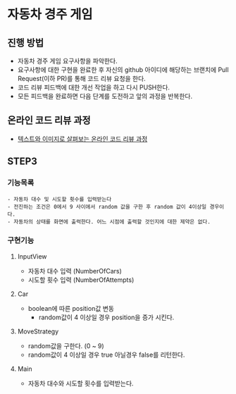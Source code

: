 # 자동차 경주 게임
## 진행 방법
* 자동차 경주 게임 요구사항을 파악한다.
* 요구사항에 대한 구현을 완료한 후 자신의 github 아이디에 해당하는 브랜치에 Pull Request(이하 PR)를 통해 코드 리뷰 요청을 한다.
* 코드 리뷰 피드백에 대한 개선 작업을 하고 다시 PUSH한다.
* 모든 피드백을 완료하면 다음 단계를 도전하고 앞의 과정을 반복한다.

## 온라인 코드 리뷰 과정
* [텍스트와 이미지로 살펴보는 온라인 코드 리뷰 과정](https://github.com/next-step/nextstep-docs/tree/master/codereview)





## STEP3

### 기능목록
    - 자동차 대수 및 시도할 횟수를 입력받는다
    - 전진하는 조건은 0에서 9 사이에서 random 값을 구한 후 random 값이 4이상일 경우이다.
    - 자동차의 상태를 화면에 출력한다. 어느 시점에 출력할 것인지에 대한 제약은 없다.

### 구현기능

1. InputView
    - 자동차 대수 입력 (NumberOfCars)
    - 시도할 횟수 입력 (NumberOfAttempts)

1. Car
    - boolean에 따른 position값 변동
        - random값이 4 이상일 경우 position을 증가 시킨다.

1. MoveStrategy
    - random값을 구한다. (0 ~ 9)
    - random값이 4 이상일 경우 true 아닐경우 false를 리턴한다.

1. Main
    - 자동차 대수와 시도할 횟수를 입력받는다.
